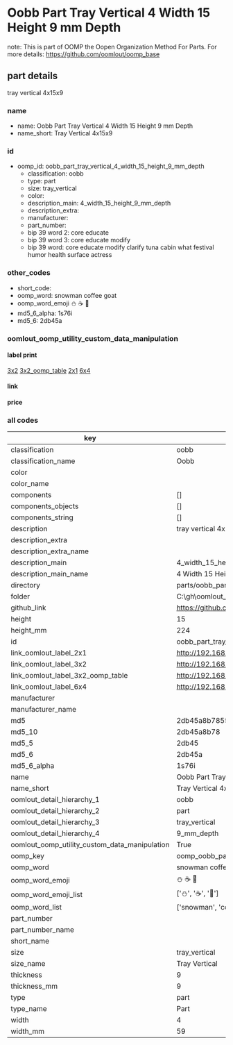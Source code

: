 # Oobb Part Tray Vertical 4 Width 15 Height 9 mm Depth  

note: This is part of OOMP the Oopen Organization Method For Parts. For more details: https://github.com/oomlout/oomp_base

##  part details
  



tray vertical 4x15x9



### name
* name: Oobb Part Tray Vertical 4 Width 15 Height 9 mm Depth
* name_short: Tray Vertical 4x15x9 
### id
* oomp_id: oobb_part_tray_vertical_4_width_15_height_9_mm_depth
  * classification: oobb
  * type: part
  * size: tray_vertical
  * color: 
  * description_main: 4_width_15_height_9_mm_depth
  * description_extra: 
  * manufacturer: 
  * part_number: 
  * bip 39 word 2: core educate
  * bip 39 word 3: core educate modify
  * bip 39 word: core educate modify clarify tuna cabin what festival humor health surface actress

### other_codes
* short_code: 
* oomp_word: snowman coffee goat
* oomp_word_emoji :snowman: :coffee: :goat:
* md5_6_alpha: 1s76i
* md5_6: 2db45a






### oomlout_oomp_utility_custom_data_manipulation
#### label print
[3x2](http://192.168.1.245:1112/?label=oomp%201s76i)
[3x2_oomp_table](http://192.168.1.108:1112/?label=oomp%201s76i)
[2x1](http://192.168.1.242:1112/?label=oomp%201s76i)
[6x4](http://192.168.1.55:1112/?label=oomp%201s76i)    

#### link

                              

#### price







### all codes 
| key | value |  
| --- | --- |  
| classification | oobb |  
| classification_name | Oobb |  
| color |  |  
| color_name |  |  
| components | [] |  
| components_objects | [] |  
| components_string | [] |  
| description | tray vertical 4x15x9 |  
| description_extra |  |  
| description_extra_name |  |  
| description_main | 4_width_15_height_9_mm_depth |  
| description_main_name | 4 Width 15 Height 9 mm Depth |  
| directory | parts/oobb_part_tray_vertical_4_width_15_height_9_mm_depth |  
| folder | C:\gh\oomlout_oobb_version_4_generated_parts\parts\oobb_part_tray_vertical_4_width_15_height_9_mm_depth |  
| github_link | https://github.com/oomlout/oomlout_oomp_part_src/tree/main/parts/oobb_part_tray_vertical_4_width_15_height_9_mm_depth |  
| height | 15 |  
| height_mm | 224 |  
| id | oobb_part_tray_vertical_4_width_15_height_9_mm_depth |  
| link_oomlout_label_2x1 | http://192.168.1.242:1112/?label=oomp%201s76i |  
| link_oomlout_label_3x2 | http://192.168.1.245:1112/?label=oomp%201s76i |  
| link_oomlout_label_3x2_oomp_table | http://192.168.1.108:1112/?label=oomp%201s76i |  
| link_oomlout_label_6x4 | http://192.168.1.55:1112/?label=oomp%201s76i |  
| manufacturer |  |  
| manufacturer_name |  |  
| md5 | 2db45a8b78553f387f75329f1d51a182 |  
| md5_10 | 2db45a8b78 |  
| md5_5 | 2db45 |  
| md5_6 | 2db45a |  
| md5_6_alpha | 1s76i |  
| name | Oobb Part Tray Vertical 4 Width 15 Height 9 mm Depth |  
| name_short | Tray Vertical 4x15x9  |  
| oomlout_detail_hierarchy_1 | oobb |  
| oomlout_detail_hierarchy_2 | part |  
| oomlout_detail_hierarchy_3 | tray_vertical |  
| oomlout_detail_hierarchy_4 | 9_mm_depth |  
| oomlout_oomp_utility_custom_data_manipulation | True |  
| oomp_key | oomp_oobb_part_tray_vertical_4_width_15_height_9_mm_depth |  
| oomp_word | snowman coffee goat |  
| oomp_word_emoji | :snowman: :coffee: :goat: |  
| oomp_word_emoji_list | [':snowman:', ':coffee:', ':goat:'] |  
| oomp_word_list | ['snowman', 'coffee', 'goat'] |  
| part_number |  |  
| part_number_name |  |  
| short_name |  |  
| size | tray_vertical |  
| size_name | Tray Vertical |  
| thickness | 9 |  
| thickness_mm | 9 |  
| type | part |  
| type_name | Part |  
| width | 4 |  
| width_mm | 59 |  

